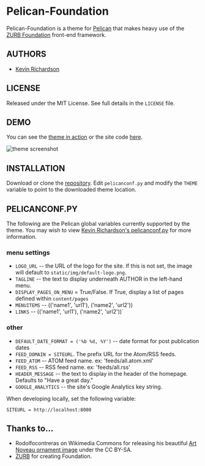 # Pelican-Foundation
Pelican-Foundation is a theme for [Pelican](http://blog.getpelican.com/) that makes heavy use of the [ZURB Foundation](http://foundation.zurb.com/) front-end framework.

## AUTHORS
* [Kevin Richardson](https://github.com/kfr2)

## LICENSE
Released under the MIT License.  See full details in the `LICENSE` file.

## DEMO
You can see the [theme in action](http://magically.us/) or the site code [here](https://github.com/kfr2/kfr2.github.com/blob/source).

![theme screenshot](https://raw.github.com/kfr2/pelican-foundation/master/screenshot.png)

## INSTALLATION
Download or clone the [repository](https://github.com/kfr2/pelican-svbtle). Edit `pelicanconf.py` and modify the `THEME` variable to point to the downloaded theme location.

## PELICANCONF.PY
The following are the Pelican global variables currently supported by the theme.  You may wish to view [Kevin Richardson's pelicanconf.py](https://github.com/kfr2/kfr2.github.com/blob/source/pelicanconf.py) for more information.

### menu settings
* `LOGO_URL` -- the URL of the logo for the site. If this is not set, the image will default to `static/img/default-logo.png`.
* `TAGLINE` -- the text to display underneath AUTHOR in the left-hand menu.
* `DISPLAY_PAGES_ON_MENU` = True/False.    If True, display a list of pages defined within `content/pages`
* `MENUITEMS` -- (('name1', 'url1'), ('name2', 'url2'))
* `LINKS` -- (('name1', 'url1'), ('name2', 'url2'))`

### other
* `DEFAULT_DATE_FORMAT = ('%b %d, %Y')` -- date format for post publication dates
* `FEED_DOMAIN = SITEURL`.  The prefix URL for the Atom/RSS feeds.
* `FEED_ATOM` -- ATOM feed name.  ex: 'feeds/all.atom.xml'
* `FEED_RSS` -- RSS feed name.  ex: 'feeds/all.rss'
* `HEADER_MESSAGE` -- the text to display in the header of the homepage.  Defaults to "Have a great day."
* `GOOGLE_ANALYTICS` -- the site's Google Analytics key string.

When developing locally, set the following variable:

`SITEURL = http://localhost:8000`

## Thanks to...
* Rodolfocontreras on Wikimedia Commons for releasing his beautiful [Art Noveau ornament image](http://commons.wikimedia.org/wiki/File:ART_NOVEAU.svg) under the CC BY-SA.
* [ZURB](http://zurb.com/) for creating Foundation.